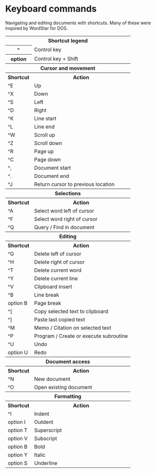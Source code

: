 # Keyboard commands 

Navigating and editing documents with shortcuts. Many of these were  
inspired by WordStar for DOS.

<table>
<tr><th colspan="2">Shortcut legend</th></tr>
<tr><th>^</th><td>Control key</td></tr>
<tr><th>option</th><td>Control key + Shift</td></tr>
<tr><th colspan="2">Cursor and movement</th></tr>
<tr><th>Shortcut</th><th>Action</th></tr>
<tr>
	<td>^E</td><td>Up</td>
</tr>
<tr>
	<td>^X</td><td>Down</td>
</tr>
<tr>
	<td>^S</td><td>Left</td>
</tr>
<tr>
	<td>^D</td><td>Right</td>
</tr>
<tr>
	<td>^K</td><td>Line start</td>
</tr>
<tr>
	<td>^L</td><td>Line end</td>
</tr>
<tr>
	<td>^W</td><td>Scroll up</td>
</tr>
<tr>
	<td>^Z</td><td>Scroll down</td>
</tr>
<tr>
	<td>^R</td><td>Page up</td>
</tr>
<tr>
	<td>^C</td><td>Page down</td>
</tr>
<tr>
	<td>^,</td><td>Document start</td>
</tr>
<tr>
	<td>^.</td><td>Document end</td>
</tr>
<tr>
	<td>^J</td><td>Return cursor to previous location</td>
</tr>
<tr><th colspan="2">Selections</th></tr>
<tr><th>Shortcut</th><th>Action</th></tr>
<tr>
	<td>^A</td><td>Select word left of cursor</td>
</tr>
<tr>
	<td>^F</td><td>Select word right of cursor</td>
</tr>
<tr>
	<td>^Q</td><td>Query / Find in document</td>
</tr>
<tr><th colspan="2">Editing</th></tr>
<tr><th>Shortcut</th><th>Action</th></tr>
<tr>
	<td>^G</td><td>Delete left of cursor</td>
</tr>
<tr>
	<td>^H</td><td>Delete right of cursor</td>
</tr>
<tr>
	<td>^T</td><td>Delete current word</td>
</tr>
<tr>
	<td>^Y</td><td>Delete current line</td>
</tr>
<tr>
	<td>^V</td><td>Clipboard insert</td>
</tr>
<tr>
	<td>^B</td><td>Line break</td>
</tr>
<tr>
	<td>option B</td><td>Page break</td>
</tr>
<tr>
	<td>^[</td><td>Copy selected text to clipboard</td>
</tr>
<tr>
	<td>^]</td><td>Paste last copied text</td>
</tr>
<tr>
	<td>^M</td><td>Memo / Citation on selected text</td>
</tr>
<tr>
	<td>^P</td><td>Program / Create or execute subroutine</td>
</tr>
<tr>
	<td>^U</td><td>Undo</td>
</tr>
<tr>
	<td>option U</td><td>Redo</td>
</tr>
<tr><th colspan="2">Document access</th></tr>
<tr><th>Shortcut</th><th>Action</th></tr>
<tr>
	<td>^N</td><td>New document</td>
</tr>
<tr>
	<td>^O</td><td>Open existing document</td>
</tr>
<tr><th colspan="2">Formatting</th></tr>
<tr><th>Shortcut</th><th>Action</th></tr>
<tr>
	<td>^I</td><td>Indent</td>
</tr>
<tr>
	<td>option I</td><td>Outdent</td>
</tr>
<tr>
	<td>option T</td><td>Superscript</td>
</tr>
<tr>
	<td>option V</td><td>Subscript</td>
</tr>
<tr>
	<td>option B</td><td>Bold</td>
</tr>
<tr>
	<td>option Y</td><td>Italic</td>
</tr>
<tr>
	<td>option S</td><td>Underline</td>
</tr>
</table>

